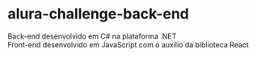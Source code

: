 # alura-challenge-back-end

Back-end desenvolvido em C# na plataforma .NET <br>
Front-end desenvolvido em JavaScript com o auxílio da biblioteca React
